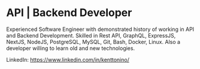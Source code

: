 # API | Backend Developer
Experienced Software Engineer with demonstrated history of working in API and Backend Development. Skilled in Rest API, GraphQL, ExpressJS, NextJS, NodeJS, PostgreSQL, MySQL, Git, Bash, Docker, Linux. Also a developer willing to learn old and new technologies.

LinkedIn: https://www.linkedin.com/in/kenttonino/
